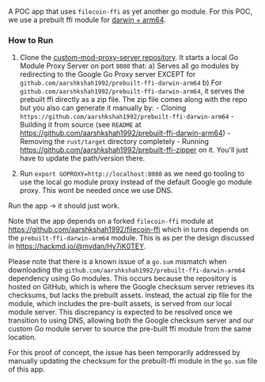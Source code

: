 A POC app that uses `filecoin-ffi` as yet another go module. For this POC, we use
a prebuilt ffi module for [darwin + arm64](https://github.com/aarshkshah1992/prebuilt-ffi-darwin-arm64).

### How to Run

1) Clone the [custom-mod-proxy-server repository](https://github.com/aarshkshah1992/custom-mod-proxy-server). It starts 
   a local Go Module Proxy Server on port `8080` that:
    a) Serves all go modules by redirecting to the Google Go Proxy server EXCEPT for `github.com/aarshkshah1992/prebuilt-ffi-darwin-arm64`
    b) For `github.com/aarshkshah1992/prebuilt-ffi-darwin-arm64`, it serves the prebuilt ffi directly as a zip file. The zip file comes along with the repo but you also can generate it manually by:
        - Cloning `https://github.com/aarshkshah1992/prebuilt-ffi-darwin-arm64`
        - Building it from source (see `README` at https://github.com/aarshkshah1992/prebuilt-ffi-darwin-arm64)
        - Removing the `rust/target` directory completely 
        - Running https://github.com/aarshkshah1992/prebuilt-ffi-zipper on it. You'll just have to
        update the path/version there.

2) Run `export GOPROXY=http://localhost:8080` as we need go tooling to use the local go module proxy instead of the default Google go module proxy. This wont be needed once we use DNS.

Run the app -> it should just work.

Note that the app depends on a forked `filecoin-ffi` module at https://github.com/aarshkshah1992/filecoin-ffi which in turns depends on the `prebuilt-ffi-darwin-arm64` module. This is as per the design discussed in https://hackmd.io/@mvdan/Hy7iK0TEY.

Please note that there is a known issue of a `go.sum` mismatch when downloading the `github.com/aarshkshah1992/prebuilt-ffi-darwin-arm64` dependency using Go modules. This occurs because the repository is hosted on GitHub, which is where the Google checksum server retrieves its checksums, but lacks the prebuilt assets. Instead, the actual zip file for the module, which includes the pre-built assets, is served from our local module server. This discrepancy is expected to be resolved once we transition to using DNS, allowing both the Google checksum server and our custom Go module server to source the pre-built ffi module from the same location.

For this proof of concept, the issue has been temporarily addressed by manually updating the checksum for the prebuilt-ffi module in the `go.sum` file of this app.

